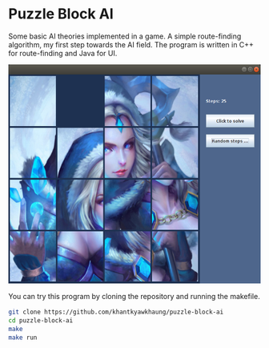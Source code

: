 # Puzzle Block AI
Some basic AI theories implemented in a game. A simple route-finding algorithm, my first step towards the AI field. The program is written in C++ for route-finding and Java for UI.
<br>

<p align="center"><img src="./puzzle-block-ai_preview.png" alt="Preview Image" width="600" height="437"></img></p>

You can try this program by cloning the repository and running the makefile.

```bash
git clone https://github.com/khantkyawkhaung/puzzle-block-ai
cd puzzle-block-ai
make
make run
```

